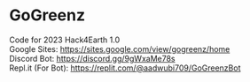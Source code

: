 # GoGreenz
Code for 2023 Hack4Earth 1.0
<br>
Google Sites: https://sites.google.com/view/gogreenz/home
<br>
Discord Bot: https://discord.gg/9gWxaMe78s
<br>
Repl.it (For Bot): https://replit.com/@aadwubi709/GoGreenzBot
